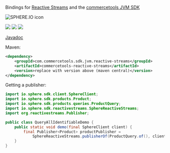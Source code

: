 Bindings for <a href="https://github.com/reactive-streams/reactive-streams-jvm" target="_blank">Reactive Streams</a> and the <a href="https://github.com/sphereio/sphere-jvm-sdk">commercetools JVM SDK</a>

![SPHERE.IO icon](https://admin.sphere.io/assets/images/sphere_logo_rgb_long.png)

[![][travis img]][travis]
[![][maven img]][maven]
[![][license img]][license]

[Javadoc](http://commercetools.github.io/commercetools-jvm-sdk-reactive-streams-add-ons/)



Maven:

```xml
<dependency>
    <groupId>com.commercetools.sdk.jvm.reactive-streams</groupId>
    <artifactId>commercetools-reactive-streams</artifactId>
    <version>replace with version above (maven central)</version>
</dependency>
```

Getting a publisher:

```java
import io.sphere.sdk.client.SphereClient;
import io.sphere.sdk.products.Product;
import io.sphere.sdk.products.queries.ProductQuery;
import io.sphere.sdk.reactivestreams.SphereReactiveStreams;
import org.reactivestreams.Publisher;

public class QueryAllIdentifiableDemo {
    public static void demo(final SphereClient client) {
        final Publisher<Product> productPublisher =
            SphereReactiveStreams.publisherOf(ProductQuery.of(), client);
    }
}
```

[travis]:https://travis-ci.org/sphereio/commercetools-jvm-sdk-reactive-streams-add-ons
[travis img]:https://travis-ci.org/sphereio/commercetools-jvm-sdk-reactive-streams-add-ons.svg?branch=master

[maven]:http://search.maven.org/#search|gav|1|g:"com.commercetools.sdk.jvm.reactive-streams"%20AND%20a:"commercetools-reactive-streams"
[maven img]:https://maven-badges.herokuapp.com/maven-central/com.commercetools.sdk.jvm.reactive-streams/commercetools-reactive-streams/badge.svg

[license]:LICENSE.md
[license img]:https://img.shields.io/badge/License-Apache%202-blue.svg

